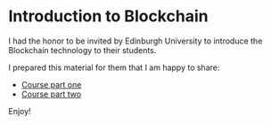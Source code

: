 # Introduction to Blockchain

I had the honor to be invited by Edinburgh University to introduce the Blockchain technology to their students. 

I prepared this material for them that I am happy to share:

- [Course part one](https://youtu.be/n0OY7l5EgOQ)
- [Course part two](https://youtu.be/AtrKLkkNw0I)


Enjoy!
